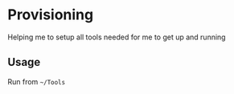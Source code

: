 Provisioning
====

Helping me to setup all tools needed for me to get up and running

Usage
----

Run from `~/Tools`
